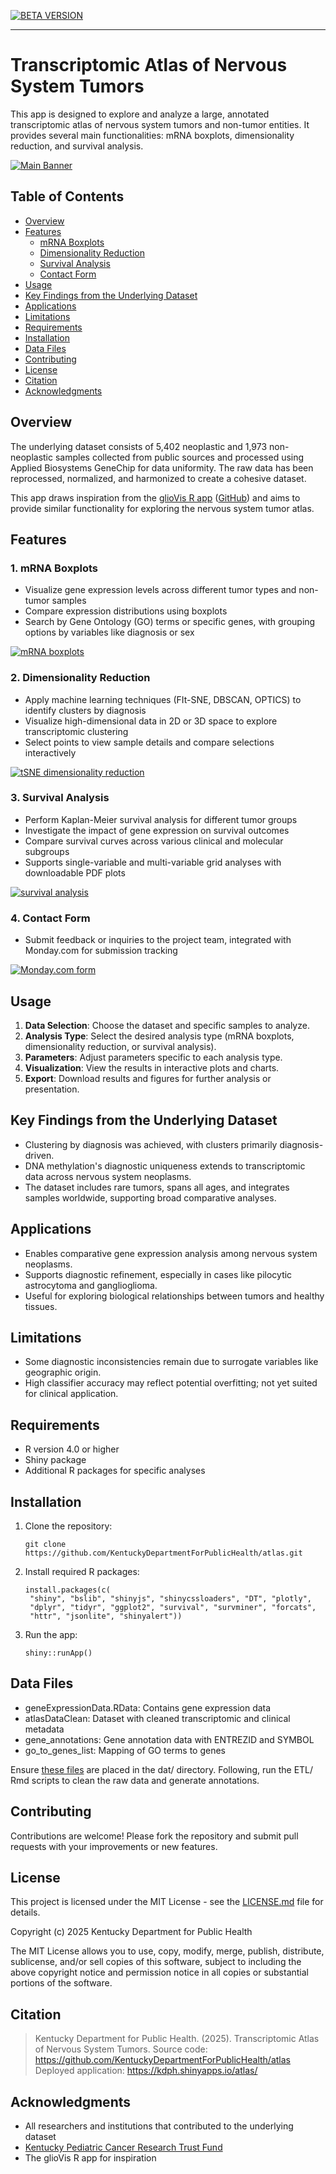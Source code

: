 [![BETA VERSION](https://img.shields.io/badge/BETA-VERSION-yellow)](# "This app is in beta. Expect frequent updates and improvements as we continue development. Some features may be under construction.")

---

# Transcriptomic Atlas of Nervous System Tumors

This app is designed to explore and analyze a large, annotated transcriptomic atlas of nervous system tumors and non-tumor entities. It provides several main functionalities: mRNA boxplots, dimensionality reduction, and survival analysis.

[![Main Banner](www/main-banner-1400x400-fullglobe.png)](https://kdph.shinyapps.io/atlas/)

## Table of Contents
- [Overview](#overview)
- [Features](#features)
  - [mRNA Boxplots](#1-mrna-boxplots)
  - [Dimensionality Reduction](#2-dimensionality-reduction)
  - [Survival Analysis](#3-survival-analysis)
  - [Contact Form](#4-contact-form)
- [Usage](#usage)
- [Key Findings from the Underlying Dataset](#key-findings-from-the-underlying-dataset)
- [Applications](#applications)
- [Limitations](#limitations)
- [Requirements](#requirements)
- [Installation](#installation)
- [Data Files](#data-files)
- [Contributing](#contributing)
- [License](#license)
- [Citation](#citation)
- [Acknowledgments](#acknowledgments)

## Overview

The underlying dataset consists of 5,402 neoplastic and 1,973 non-neoplastic samples collected from public sources and processed using Applied Biosystems GeneChip for data uniformity. The raw data has been reprocessed, normalized, and harmonized to create a cohesive dataset.

This app draws inspiration from the [glioVis R app](https://kdph.shinyapps.io/GlioVis/) ([GitHub](https://github.com/KentuckyDepartmentForPublicHealth/shiny_GlioVis)) and aims to provide similar functionality for exploring the nervous system tumor atlas.

## Features

### 1. mRNA Boxplots

- Visualize gene expression levels across different tumor types and non-tumor samples
- Compare expression distributions using boxplots
- Search by Gene Ontology (GO) terms or specific genes, with grouping options by variables like diagnosis or sex


<a href="https://kdph.shinyapps.io/atlas/">
  <img src="www/screenshots/mrna.png" alt="mRNA boxplots">
</a>

### 2. Dimensionality Reduction

- Apply machine learning techniques (FIt-SNE, DBSCAN, OPTICS) to identify clusters by diagnosis
- Visualize high-dimensional data in 2D or 3D space to explore transcriptomic clustering
- Select points to view sample details and compare selections interactively

<a href="https://kdph.shinyapps.io/atlas/">
  <img src="www/screenshots/tsne.png" alt="tSNE dimensionality reduction">
</a>

### 3. Survival Analysis

- Perform Kaplan-Meier survival analysis for different tumor groups
- Investigate the impact of gene expression on survival outcomes
- Compare survival curves across various clinical and molecular subgroups
- Supports single-variable and multi-variable grid analyses with downloadable PDF plots

<a href="https://kdph.shinyapps.io/atlas/">
  <img src="www/screenshots/survival.png" alt="survival analysis">
</a>

### 4. Contact Form

- Submit feedback or inquiries to the project team, integrated with Monday.com for submission tracking

<a href="https://kdph.shinyapps.io/atlas/">
  <img src="www/screenshots/monday.png" alt="Monday.com form">
</a>

## Usage

1. **Data Selection**: Choose the dataset and specific samples to analyze.
2. **Analysis Type**: Select the desired analysis type (mRNA boxplots, dimensionality reduction, or survival analysis).
3. **Parameters**: Adjust parameters specific to each analysis type.
4. **Visualization**: View the results in interactive plots and charts.
5. **Export**: Download results and figures for further analysis or presentation.

## Key Findings from the Underlying Dataset

- Clustering by diagnosis was achieved, with clusters primarily diagnosis-driven.
- DNA methylation's diagnostic uniqueness extends to transcriptomic data across nervous system neoplasms.
- The dataset includes rare tumors, spans all ages, and integrates samples worldwide, supporting broad comparative analyses.

## Applications

- Enables comparative gene expression analysis among nervous system neoplasms.
- Supports diagnostic refinement, especially in cases like pilocytic astrocytoma and ganglioglioma.
- Useful for exploring biological relationships between tumors and healthy tissues.

## Limitations

- Some diagnostic inconsistencies remain due to surrogate variables like geographic origin.
- High classifier accuracy may reflect potential overfitting; not yet suited for clinical application.

## Requirements

- R version 4.0 or higher
- Shiny package
- Additional R packages for specific analyses

## Installation

1. Clone the repository:
   ```
   git clone https://github.com/KentuckyDepartmentForPublicHealth/atlas.git
   ```

2. Install required R packages:
   ```
   install.packages(c(
    "shiny", "bslib", "shinyjs", "shinycssloaders", "DT", "plotly",
    "dplyr", "tidyr", "ggplot2", "survival", "survminer", "forcats",
    "httr", "jsonlite", "shinyalert"))
   ```

3. Run the app:
   ```
   shiny::runApp()
   ```
## Data Files

- geneExpressionData.RData: Contains gene expression data
- atlasDataClean: Dataset with cleaned transcriptomic and clinical metadata
- gene_annotations: Gene annotation data with ENTREZID and SYMBOL
- go_to_genes_list: Mapping of GO terms to genes

Ensure [these files](https://github.com/KentuckyDepartmentForPublicHealth/atlas-data) are placed in the dat/ directory. Following, run the ETL/ Rmd scripts to clean the raw data and generate annotations.

## Contributing

Contributions are welcome! Please fork the repository and submit pull requests with your improvements or new features.

## License

This project is licensed under the MIT License - see the [LICENSE.md](LICENSE.md) file for details.

Copyright (c) 2025 Kentucky Department for Public Health

The MIT License allows you to use, copy, modify, merge, publish, distribute, sublicense, and/or sell copies of this software, subject to including the above copyright notice and permission notice in all copies or substantial portions of the software.

## Citation

> Kentucky Department for Public Health. (2025). Transcriptomic Atlas of Nervous System Tumors.
> Source code: https://github.com/KentuckyDepartmentForPublicHealth/atlas
> Deployed application: https://kdph.shinyapps.io/atlas/

## Acknowledgments

- All researchers and institutions that contributed to the underlying dataset
- [Kentucky Pediatric Cancer Research Trust Fund](https://www.chfs.ky.gov/agencies/dph/dpqi/cdpb/Pages/pcrtf.aspx)
- The glioVis R app for inspiration
